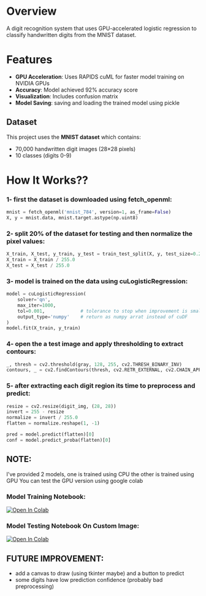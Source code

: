 # Overview
A digit recognition system that uses GPU-accelerated logistic regression to classify handwritten digits from the MNIST dataset. 

# Features
- **GPU Acceleration**: Uses RAPIDS cuML for faster model training on NVIDIA GPUs
- **Accuracy**: Model achieved 92% accuracy score
- **Visualization**: Includes confusion matrix
- **Model Saving**: saving and loading the trained model using pickle

## Dataset
This project uses the **MNIST dataset** which contains:
- 70,000 handwritten digit images (28×28 pixels)
- 10 classes (digits 0-9)

# How It Works??
### 1- first the dataset is downloaded using fetch_openml:
```python
mnist = fetch_openml('mnist_784', version=1, as_frame=False)
X, y = mnist.data, mnist.target.astype(np.uint8)
```
### 2- split 20% of the dataset for testing and then normalize the pixel values:
```python
X_train, X_test, y_train, y_test = train_test_split(X, y, test_size=0.2, random_state=42, stratify=y)
X_train = X_train / 255.0
X_test = X_test / 255.0
```
### 3- model is trained on the data using cuLogisticRegression:
```python
model = cuLogisticRegression(
    solver='qn',
    max_iter=1000,
    tol=0.001,             # tolerance to stop when improvement is small
    output_type='numpy'    # return as numpy arrat instead of cuDF
)
model.fit(X_train, y_train)
```
### 4- open the a test image and apply thresholding to extract contours:
```python
_, thresh = cv2.threshold(gray, 128, 255, cv2.THRESH_BINARY_INV)
contours, _ = cv2.findContours(thresh, cv2.RETR_EXTERNAL, cv2.CHAIN_APPROX_SIMPLE)
```
### 5- after extracting each digit region its time to preprocess and predict:
```python
resize = cv2.resize(digit_img, (28, 28))
invert = 255 - resize
normalize = invert / 255.0
flatten = normalize.reshape(1, -1)

pred = model.predict(flatten)[0]
conf = model.predict_proba(flatten)[0]
```

## NOTE:
I've provided 2 models, one is trained using CPU the other is trained using GPU
You can test the GPU version using google colab

### Model Training Notebook:
[![Open In Colab](https://colab.research.google.com/assets/colab-badge.svg)](https://colab.research.google.com/github/Lord-Mahdi1383/Digit_Recognition_With_Logistic_Regression/blob/main/MNIST_Logistic_Regression_GPU.ipynb)

### Model Testing Notebook On Custom Image:
[![Open In Colab](https://colab.research.google.com/assets/colab-badge.svg)](https://colab.research.google.com/github/Lord-Mahdi1383/Digit_Recognition_With_Logistic_Regression/blob/main/Digit_Prediction.ipynb)

## FUTURE IMPROVEMENT:
- add a canvas to draw (using tkinter maybe) and a button to predict
- some digits have low prediction confidence (probably bad preprocessing)
